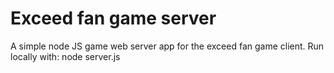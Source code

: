 # Exceed fan game server
A simple node JS game web server app for the exceed fan game client.
Run locally with: node server.js
